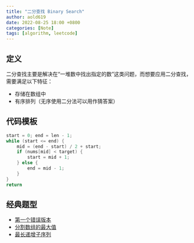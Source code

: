 ```yaml
---
title: "二分查找 Binary Search"
author: aold619
date: 2022-08-25 18:00 +0800
categories: [Note]
tags: [algorithm, leetcode]
---
```


## 定义

二分查找主要是解决在“一堆数中找出指定的数”这类问题，而想要应用二分查找，需要满足以下特征：

* 存储在数组中
* 有序排列（无序使用二分法可以用作猜答案）

## 代码模板

```java
start = 0; end = len - 1;
while (start <= end) {
    mid = (end - start) / 2 + start;
    if (nums[mid] < target) {
        start = mid + 1;
    } else {
        end = mid - 1;
    }
}
return
```

## 经典题型
* [第一个错误版本](https://leetcode.cn/problems/first-bad-version/)
* [分割数组的最大值](https://leetcode.cn/problems/split-array-largest-sum/)
* [最长递增子序列](https://leetcode.cn/problems/longest-increasing-subsequence/)

